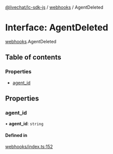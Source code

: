 [@livechat/lc-sdk-js](../README.md) / [webhooks](../modules/webhooks.md) / AgentDeleted

# Interface: AgentDeleted

[webhooks](../modules/webhooks.md).AgentDeleted

## Table of contents

### Properties

- [agent\_id](webhooks.AgentDeleted.md#agent_id)

## Properties

### agent\_id

• **agent\_id**: `string`

#### Defined in

[webhooks/index.ts:152](https://github.com/livechat/lc-sdk-js/blob/5f5afdd/src/webhooks/index.ts#L152)
